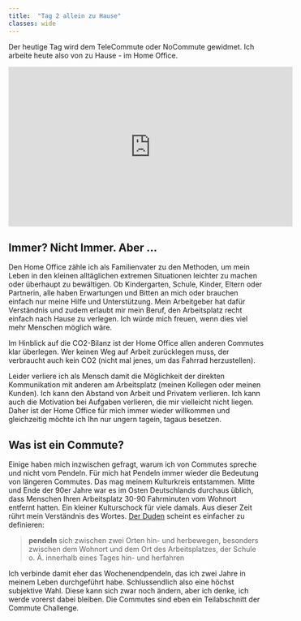 ```yaml
---
title:  "Tag 2 allein zu Hause"
classes: wide
---
```


Der heutige Tag wird dem TeleCommute oder NoCommute gewidmet. Ich arbeite heute also von zu Hause - im Home Office. 

<iframe width="560" height="315" src="https://www.youtube.com/embed/Ff2AsZcuDQg" frameborder="0" allow="accelerometer; autoplay; encrypted-media; gyroscope; picture-in-picture" allowfullscreen></iframe>

## Immer? Nicht Immer. Aber ...

Den Home Office zähle ich als Familienvater zu den Methoden, um mein Leben in den kleinen alltäglichen extremen Situationen leichter zu machen oder überhaupt zu bewältigen. Ob Kindergarten, Schule, Kinder, Eltern oder Partnerin, alle haben Erwartungen und Bitten an mich oder brauchen einfach nur meine Hilfe und Unterstützung. Mein Arbeitgeber hat dafür Verständnis und zudem erlaubt mir mein Beruf, den Arbeitsplatz recht einfach nach Hause zu verlegen. Ich würde mich freuen, wenn dies viel mehr Menschen möglich wäre.

Im Hinblick auf die CO2-Bilanz ist der Home Office allen anderen Commutes klar überlegen. Wer keinen Weg auf Arbeit zurücklegen muss, der verbraucht auch kein CO2 (nicht mal jenes, um das Fahrrad herzustellen). 

Leider verliere ich als Mensch damit die Möglichkeit der direkten Kommunikation mit anderen am Arbeitsplatz (meinen Kollegen oder meinen Kunden). Ich kann den Abstand von Arbeit und Privatem verlieren. Ich kann auch die Motivation bei Aufgaben verlieren, die mir vielleicht nicht liegen. Daher ist der Home Office für mich immer wieder willkommen und gleichzeitig möchte ich Ihn nur ungern tagein, tagaus besetzen. 

## Was ist ein Commute?

Einige haben mich inzwischen gefragt, warum ich von Commutes spreche und nicht vom Pendeln. Für mich hat Pendeln immer wieder die Bedeutung von längeren Commutes. Das mag meinem Kulturkreis entstammen. Mitte und Ende der 90er Jahre war es im Osten Deutschlands durchaus üblich, dass Menschen Ihren Arbeitsplatz 30-90 Fahrminuten vom Wohnort entfernt hatten. Ein kleiner Kulturschock für viele damals. Aus dieser Zeit rührt mein Verständnis des Wortes. [Der Duden](https://www.duden.de/rechtschreibung/pendeln) scheint es einfacher zu definieren:

> **pendeln** sich zwischen zwei Orten hin- und herbewegen, besonders zwischen dem Wohnort und dem Ort des Arbeitsplatzes, der Schule o. Ä. innerhalb eines Tages hin- und herfahren

Ich verbinde damit eher das Wochenendpendeln, das ich zwei Jahre in meinem Leben durchgeführt habe. Schlussendlich also eine höchst subjektive Wahl. Diese kann sich zwar noch ändern, aber ich denke, ich werde vorerst dabei bleiben. Die Commutes sind eben ein Teilabschnitt der Commute Challenge. 

